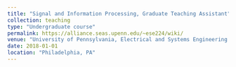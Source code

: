 ```yaml
---
title: "Signal and Information Processing, Graduate Teaching Assistant"
collection: teaching
type: "Undergraduate course"
permalink: https://alliance.seas.upenn.edu/~ese224/wiki/
venue: "University of Pennsylvania, Electrical and Systems Engineering Department"
date: 2018-01-01
location: "Philadelphia, PA"
---
```


